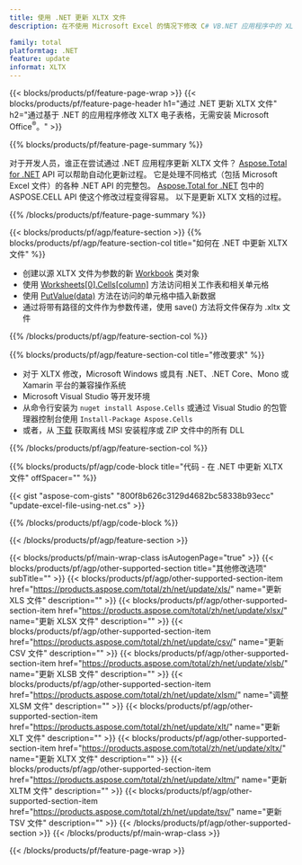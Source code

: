 ```yaml
---
title: 使用 .NET 更新 XLTX 文件
description: 在不使用 Microsoft Excel 的情况下修改 C# VB.NET 应用程序中的 XLTX 文档。 

family: total
platformtag: .NET
feature: update
informat: XLTX
---
```

{{< blocks/products/pf/feature-page-wrap >}}
{{< blocks/products/pf/feature-page-header h1="通过 .NET 更新 XLTX 文件" h2="通过基于 .NET 的应用程序修改 XLTX 电子表格，无需安装 Microsoft Office<sup>&reg;</sup>。" >}}

{{% blocks/products/pf/feature-page-summary %}}

对于开发人员，谁正在尝试通过 .NET 应用程序更新 XLTX 文件？ [Aspose.Total for .NET](https://products.aspose.com/total/net/) API 可以帮助自动化更新过程。 它是处理不同格式（包括 Microsoft Excel 文件）的各种 .NET API 的完整包。 [Aspose.Total for .NET](https://products.aspose.com/total/net/) 包中的 ASPOSE.CELL API 使这个修改过程变得容易。 以下是更新 XLTX 文档的过程。

{{% /blocks/products/pf/feature-page-summary %}}

{{< blocks/products/pf/agp/feature-section >}}
{{% blocks/products/pf/agp/feature-section-col title="如何在 .NET 中更新 XLTX 文件" %}}

- 创建以源 XLTX 文件为参数的新 [Workbook](https://reference.aspose.com/cells/net/aspose.cells/workbook/) 类对象
- 使用 [Worksheets[0].Cells[column]](https://reference.aspose.com/cells/net/aspose.cells/worksheet/cells/) 方法访问相关工作表和相关单元格
- 使用 [PutValue(data)](https://reference.aspose.com/cells/net/aspose.cells/cell/putvalue/) 方法在访问的单元格中插入新数据
- 通过将带有路径的文件作为参数传递，使用 save() 方法将文件保存为 .xltx 文件

{{% /blocks/products/pf/agp/feature-section-col %}}

{{% blocks/products/pf/agp/feature-section-col title="修改要求" %}}

- 对于 XLTX 修改，Microsoft Windows 或具有 .NET、.NET Core、Mono 或 Xamarin 平台的兼容操作系统
- Microsoft Visual Studio 等开发环境 
- 从命令行安装为 ```nuget install Aspose.Cells``` 或通过 Visual Studio 的包管理器控制台使用 ```Install-Package Aspose.Cells```
- 或者，从 [下载](https://releases.aspose.com/cells/net) 获取离线 MSI 安装程序或 ZIP 文件中的所有 DLL

{{% /blocks/products/pf/agp/feature-section-col %}}

{{% blocks/products/pf/agp/code-block title="代码 - 在 .NET 中更新 XLTX 文件" offSpacer="" %}}

{{< gist "aspose-com-gists" "800f8b626c3129d4682bc58338b93ecc" "update-excel-file-using-net.cs" >}}

{{% /blocks/products/pf/agp/code-block %}}

{{< /blocks/products/pf/agp/feature-section >}}

{{< blocks/products/pf/main-wrap-class isAutogenPage="true" >}}
{{< blocks/products/pf/agp/other-supported-section title="其他修改选项" subTitle="" >}}
{{< blocks/products/pf/agp/other-supported-section-item href="https://products.aspose.com/total/zh/net/update/xls/" name="更新 XLS 文件" description="" >}}
{{< blocks/products/pf/agp/other-supported-section-item href="https://products.aspose.com/total/zh/net/update/xlsx/" name="更新 XLSX 文件" description="" >}}
{{< blocks/products/pf/agp/other-supported-section-item href="https://products.aspose.com/total/zh/net/update/csv/" name="更新 CSV 文件" description="" >}}
{{< blocks/products/pf/agp/other-supported-section-item href="https://products.aspose.com/total/zh/net/update/xlsb/" name="更新 XLSB 文件" description="" >}}
{{< blocks/products/pf/agp/other-supported-section-item href="https://products.aspose.com/total/zh/net/update/xlsm/" name="调整 XLSM 文件" description="" >}}
{{< blocks/products/pf/agp/other-supported-section-item href="https://products.aspose.com/total/zh/net/update/xlt/" name="更新 XLT 文件" description="" >}}
{{< blocks/products/pf/agp/other-supported-section-item href="https://products.aspose.com/total/zh/net/update/xltx/" name="更新 XLTX 文件" description="" >}}
{{< blocks/products/pf/agp/other-supported-section-item href="https://products.aspose.com/total/zh/net/update/xltm/" name="更新 XLTM 文件" description="" >}}
{{< blocks/products/pf/agp/other-supported-section-item href="https://products.aspose.com/total/zh/net/update/tsv/" name="更新 TSV 文件" description="" >}}
{{< /blocks/products/pf/agp/other-supported-section >}}
{{< /blocks/products/pf/main-wrap-class >}}

{{< /blocks/products/pf/feature-page-wrap >}}